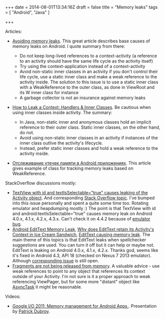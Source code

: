 +++
date = 2014-08-01T13:34:16Z
draft = false
title = "Memory leaks"
tags = [ "Android", "Java" ]

+++

Articles:

* [Avoiding memory leaks](http://android-developers.blogspot.ru/2009/01/avoiding-memory-leaks.html). This great article describes base causes of memory leaks on Android. I quote summary from there:

    * Do not keep long-lived references to a context-activity (a reference to an activity should have the same life cycle as the activity itself)
    * Try using the context-application instead of a context-activity
    * Avoid non-static inner classes in an activity if you don't control their life cycle, use a static inner class and make a weak reference to the activity inside. The solution to this issue is to use a static inner class with a WeakReference to the outer class, as done in ViewRoot and its W inner class for instance
    * A garbage collector is not an insurance against memory leaks

* [How to Leak a Context: Handlers & Inner Classes](http://www.androiddesignpatterns.com/2013/01/inner-class-handler-memory-leak.html). Be cautious when using inner classes inside activity. The summary:
    
    * In Java, non-static inner and anonymous classes hold an implicit reference to their outer class. Static inner classes, on the other hand, do not.
    * Avoid using non-static inner classes in an activity if instances of the inner class outlive the activity's lifecycle.
    * Instead, prefer static inner classes and hold a weak reference to the activity inside.

* [Отслеживание утечек памяти в Android приложениях](http://habrahabr.ru/post/116294/). This article gives example of class for tracking memory leaks based on WeakReference.

StackOverflow discussions mostly:

* [TextView with id and textIsSelectable="true" causes leaking of the Activity object](http://geekple.com/blogs/feeds/9AlMn/posts/354891570708736). And corresponding [Stack Overflow topic](http://stackoverflow.com/questions/22990634/textview-with-id-and-textisselectable-true-causes-leaking-of-the-activity-obje). I've bumped into this issue personally and spent a quite some time too. Rotating emulator and heapdumping mostly :) The point is that TextView with id and android:textIsSelectable="true" causes memory leak on Android 4.0.x, 4.1.x, 4.2.x, 4.3.x. Can't check it on 4.4.2 because of [emulator bug](https://code.google.com/p/android/issues/detail?id=61671).
* [Android EditText Memory Leak](http://stackoverflow.com/questions/18348049/android-edittext-memory-leak), [Why does EditText retain its Activity's Context in Ice Cream Sandwich](http://stackoverflow.com/questions/8497965/why-does-edittext-retain-its-activitys-context-in-ice-cream-sandwich), [EditText causing memory leak](http://stackoverflow.com/questions/14069501/edittext-causing-memory-leak). The main theme of this topics is that EditText leaks when spellchecker suggestions are used. You can turn it off but it can help or maybe not. EditText is leaking on Android 4.0.x, 4.1.x, 4.2.x. Thanks god, seems like it's fixed in Android 4.3, API 18 (checked on Nexus 7 2013 emulator). Although [corresponding issue](https://code.google.com/p/android/issues/detail?id=60930) is still open.
* [Fragments are not being released from memory](http://stackoverflow.com/a/18414294). A valuable advice - use weak references to point to any object that references its context outside of your Activity. I'm not sure is it a proper approach to weak referencing ViewPager, but for some more "distant" object like [AsyncTask](http://www.michenux.net/android-asynctask-in-fragment-best-pratices-725.html) it might be reasonable.

Videos:

* [ Google I/O 2011: Memory management for Android Apps ](http://www.youtube.com/watch?v=_CruQY55HOk). Presentation by [Patrick Dubroy](http://dubroy.com).